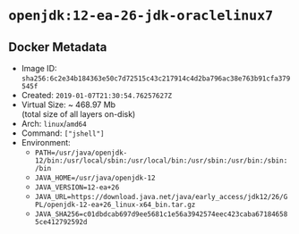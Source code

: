 # `openjdk:12-ea-26-jdk-oraclelinux7`

## Docker Metadata

- Image ID: `sha256:6c2e34b184363e50c7d72515c43c217914c4d2ba796ac38e763b91cfa379545f`
- Created: `2019-01-07T21:30:54.76257627Z`
- Virtual Size: ~ 468.97 Mb  
  (total size of all layers on-disk)
- Arch: `linux`/`amd64`
- Command: `["jshell"]`
- Environment:
  - `PATH=/usr/java/openjdk-12/bin:/usr/local/sbin:/usr/local/bin:/usr/sbin:/usr/bin:/sbin:/bin`
  - `JAVA_HOME=/usr/java/openjdk-12`
  - `JAVA_VERSION=12-ea+26`
  - `JAVA_URL=https://download.java.net/java/early_access/jdk12/26/GPL/openjdk-12-ea+26_linux-x64_bin.tar.gz`
  - `JAVA_SHA256=c01dbdcab697d9ee5681c1e56a3942574eec423caba671846585ce412792592d`
